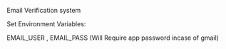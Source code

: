 Email Verification system

Set Environment Variables:

EMAIL_USER , EMAIL_PASS (Will Require app password incase of gmail)
